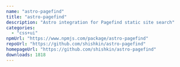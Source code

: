 ```yaml
---
name: "astro-pagefind"
title: "astro-pagefind"
description: "Astro integration for Pagefind static site search"
categories:
  - "css+ui"
npmUrl: "https://www.npmjs.com/package/astro-pagefind"
repoUrl: "https://github.com/shishkin/astro-pagefind"
homepageUrl: "https://github.com/shishkin/astro-pagefind"
downloads: 1818
---
```

